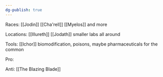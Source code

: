 ```yaml
---
dg-publish: true
---
```


Races: [[Jodin]] [[Cha'rell]] [[Myelos]] and more

Locations: [[Illureth]] [[Jodath]] smaller labs all around

Tools: [[Ichor]] biomodification, poisons, maybe pharmaceuticals for the common

Pro: 

Anti: [[The Blazing Blade]]